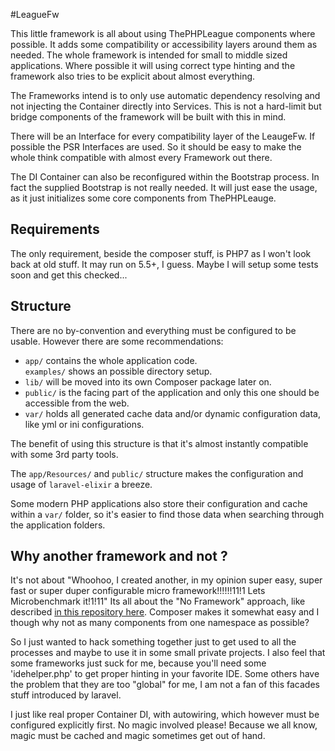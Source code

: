 #LeagueFw

This little framework is all about using ThePHPLeague components where possible.
It adds some compatibility or accessibility layers around them as needed.
The whole framework is intended for small to middle sized applications.
Where possible it will using correct type hinting and the framework also tries to be explicit about almost everything.

The Frameworks intend is to only use automatic dependency resolving and not injecting the Container directly into Services.
This is not a hard-limit but bridge components of the framework will be built with this in mind.

There will be an Interface for every compatibility layer of the LeaugeFw. If possible the PSR Interfaces are used.
So it should be easy to make the whole think compatible with almost every Framework out there.

The DI Container can also be reconfigured within the Bootstrap process. In fact the supplied Bootstrap is not really needed.
It will just ease the usage, as it just initializes some core components from ThePHPLeauge.

## Requirements

The only requirement, beside the composer stuff, is PHP7 as I won't look back at old stuff.
It may run on 5.5+, I guess. Maybe I will setup some tests soon and get this checked...

## Structure

There are no by-convention and everything must be configured to be usable.
However there are some recommendations:

- `app/` contains the whole application code. <br/>
  `examples/` shows an possible directory setup.
- `lib/` will be moved into its own Composer package later on.
- `public/` is the facing part of the application and only this one should be accessible from the web.
- `var/` holds all generated cache data and/or dynamic configuration data, like yml or ini configurations.

The benefit of using this structure is that it's almost instantly compatible with some 3rd party tools.

The `app/Resources/` and `public/` structure makes the configuration and usage of `laravel-elixir` a breeze.

Some modern PHP applications also store their configuration and cache within a `var/` folder, so it's easier
to find those data when searching through the application folders.

## Why another framework and not <your-favorite-here>?

It's not about "Whoohoo, I created another, in my opinion super easy, super fast or super duper configurable micro framework!!!!!!11!1 Lets Microbenchmark it!1!11"
Its all about the "No Framework" approach, like described [in this repository here](https://github.com/PatrickLouys/no-framework-tutorial).
Composer makes it somewhat easy and I though why not as many components from one namespace as possible?

So I just wanted to hack something together just to get used to all the processes and maybe to use it in some small private projects.
I also feel that some frameworks just suck for me, because you'll need some 'idehelper.php' to get proper hinting in your favorite IDE.
Some others have the problem that they are too "global" for me, I am not a fan of this facades stuff introduced by laravel.

I just like real proper Container DI, with autowiring, which however must be configured explicitly first.
No magic involved please! Because we all know, magic must be cached and magic sometimes get out of hand.

